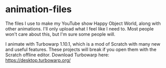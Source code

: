 # animation-files
The files I use to make my YouTube show Happy Object World, along with other animations. I'll only upload what I feel like I need to. Most people won't care about this, but I'm sure some people will.

I animate with Turbowarp 1.10.1, which is a mod of Scratch with many new and useful features. These projects will break if you open them with the Scratch offline editor. Download Turbowarp here: https://desktop.turbowarp.org/
